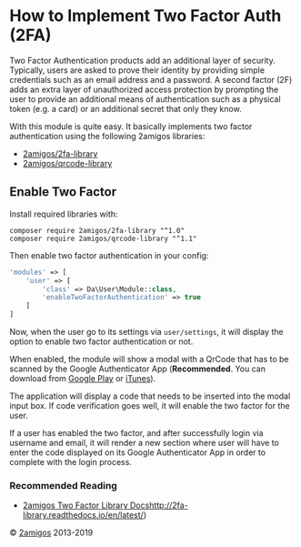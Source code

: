 How to Implement Two Factor Auth (2FA)
======================================

Two Factor Authentication products add an additional layer of security. Typically, users are asked to prove their 
identity by providing simple credentials such as an email address and a password. A second factor (2F) adds an extra 
layer of unauthorized access protection by prompting the user to provide an additional means of authentication such as 
a physical token (e.g. a card) or an additional secret that only they know.

With this module is quite easy. It basically implements two factor authentication using the following 2amigos libraries: 

- [2amigos/2fa-library](https://github.com/2amigos/2fa-library)
- [2amigos/qrcode-library](https://github.com/2amigos/qrcode-library)

Enable Two Factor 
-----------------

Install required libraries with:
```
composer require 2amigos/2fa-library "^1.0"
composer require 2amigos/qrcode-library "^1.1"
```

Then enable two factor authentication in your config: 

```php 
'modules' => [
    'user' => [
        'class' => Da\User\Module::class,
        'enableTwoFactorAuthentication' => true
    ]
]
```

Now, when the user go to its settings via `user/settings`, it will display the option to enable two factor 
authentication or not. 

When enabled, the module will show a modal with a QrCode that has to be scanned by the Google Authenticator App 
(**Recommended**. You can download from 
[Google Play](https://play.google.com/store/apps/details?id=com.google.android.apps.authenticator2) or 
[iTunes](https://itunes.apple.com/us/app/google-authenticator/id388497605?mt=8)). 

The application will display a code that needs to be inserted into the modal input box. If code verification goes well, 
it will enable the two factor for the user. 

If a user has enabled the two factor, and after successfully login via username and email, it will render a new section 
where user will have to enter the code displayed on its Google Authenticator App in order to complete with the login 
process. 


### Recommended Reading

- [2amigos Two Factor Library Docs]()http://2fa-library.readthedocs.io/en/latest/)

© [2amigos](http://www.2amigos.us/) 2013-2019

